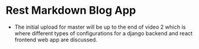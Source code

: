# Rest Markdown Blog App

- The initial upload for master will be up to the end of video 2 which is where different types of configurations for a django backend and react frontend web app are discussed.
